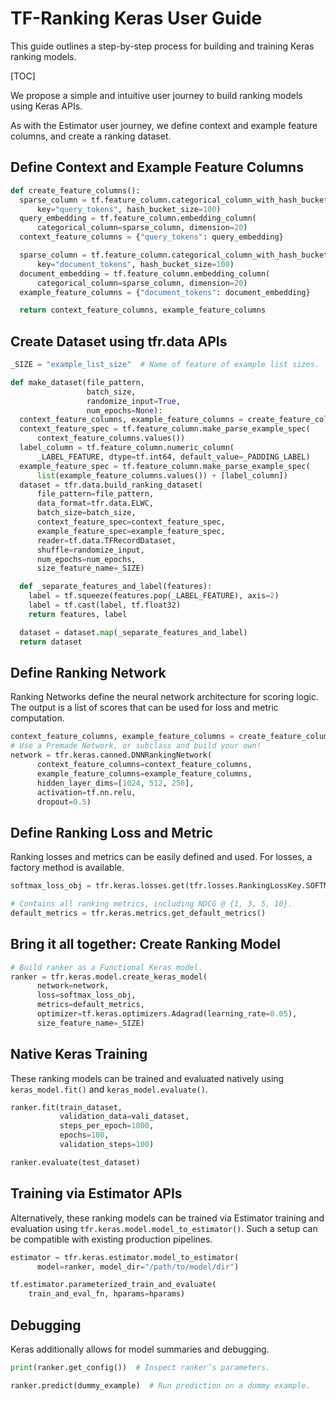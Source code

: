# TF-Ranking Keras User Guide

This guide outlines a step-by-step process for building and training Keras
ranking models.

[TOC]

We propose a simple and intuitive user journey to build ranking models using
Keras APIs.

As with the Estimator user journey, we define context and example feature
columns, and create a ranking dataset.

## Define Context and Example Feature Columns

```python
def create_feature_columns():
  sparse_column = tf.feature_column.categorical_column_with_hash_bucket(
      key="query_tokens", hash_bucket_size=100)
  query_embedding = tf.feature_column.embedding_column(
      categorical_column=sparse_column, dimension=20)
  context_feature_columns = {"query_tokens": query_embedding}

  sparse_column = tf.feature_column.categorical_column_with_hash_bucket(
      key="document_tokens", hash_bucket_size=100)
  document_embedding = tf.feature_column.embedding_column(
      categorical_column=sparse_column, dimension=20)
  example_feature_columns = {"document_tokens": document_embedding}

  return context_feature_columns, example_feature_columns
```

## Create Dataset using tfr.data APIs

```python
_SIZE = "example_list_size"  # Name of feature of example list sizes.

def make_dataset(file_pattern,
                 batch_size,
                 randomize_input=True,
                 num_epochs=None):
  context_feature_columns, example_feature_columns = create_feature_columns()
  context_feature_spec = tf.feature_column.make_parse_example_spec(
      context_feature_columns.values())
  label_column = tf.feature_column.numeric_column(
      _LABEL_FEATURE, dtype=tf.int64, default_value=_PADDING_LABEL)
  example_feature_spec = tf.feature_column.make_parse_example_spec(
      list(example_feature_columns.values()) + [label_column])
  dataset = tfr.data.build_ranking_dataset(
      file_pattern=file_pattern,
      data_format=tfr.data.ELWC,
      batch_size=batch_size,
      context_feature_spec=context_feature_spec,
      example_feature_spec=example_feature_spec,
      reader=tf.data.TFRecordDataset,
      shuffle=randomize_input,
      num_epochs=num_epochs,
      size_feature_name=_SIZE)

  def _separate_features_and_label(features):
    label = tf.squeeze(features.pop(_LABEL_FEATURE), axis=2)
    label = tf.cast(label, tf.float32)
    return features, label

  dataset = dataset.map(_separate_features_and_label)
  return dataset
```

## Define Ranking Network

Ranking Networks define the neural network architecture for scoring logic. The
output is a list of scores that can be used for loss and metric computation.

```python
context_feature_columns, example_feature_columns = create_feature_columns()
# Use a Premade Network, or subclass and build your own!
network = tfr.keras.canned.DNNRankingNetwork(
      context_feature_columns=context_feature_columns,
      example_feature_columns=example_feature_columns,
      hidden_layer_dims=[1024, 512, 256],
      activation=tf.nn.relu,
      dropout=0.5)
```

## Define Ranking Loss and Metric

Ranking losses and metrics can be easily defined and used. For losses, a factory
method is available.

```python
softmax_loss_obj = tfr.keras.losses.get(tfr.losses.RankingLossKey.SOFTMAX_LOSS)

# Contains all ranking metrics, including NDCG @ {1, 3, 5, 10}.
default_metrics = tfr.keras.metrics.get_default_metrics()
```

## Bring it all together: Create Ranking Model

```python
# Build ranker as a Functional Keras model.
ranker = tfr.keras.model.create_keras_model(
      network=network,
      loss=softmax_loss_obj,
      metrics=default_metrics,
      optimizer=tf.keras.optimizers.Adagrad(learning_rate=0.05),
      size_feature_name=_SIZE)
```

## Native Keras Training

These ranking models can be trained and evaluated natively using
`keras_model.fit()` and `keras_model.evaluate()`.

```python
ranker.fit(train_dataset,
           validation_data=vali_dataset,
           steps_per_epoch=1000,
           epochs=100,
           validation_steps=100)

ranker.evaluate(test_dataset)
```

## Training via Estimator APIs

Alternatively, these ranking models can be trained via Estimator training and
evaluation using `tfr.keras.model.model_to_estimator()`. Such a setup can be
compatible with existing production pipelines.

```python
estimator = tfr.keras.estimator.model_to_estimator(
      model=ranker, model_dir="/path/to/model/dir")

tf.estimator.parameterized_train_and_evaluate(
    train_and_eval_fn, hparams=hparams)
```

## Debugging

Keras additionally allows for model summaries and debugging.

```python
print(ranker.get_config())  # Inspect ranker’s parameters.

ranker.predict(dummy_example)  # Run prediction on a dummy example.
```
